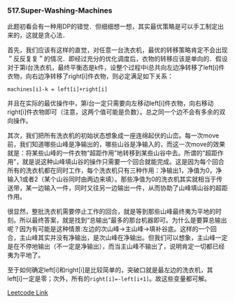 ### 517.Super-Washing-Machines

此题初看会有一种用DP的错觉．但细细想一想，其实最优策略是可以手工制定出来的，这就是贪心法．

首先，我们应该有这样的直觉，对任意一台洗衣机，最优的转移策略肯定不会出现＂反反复复＂的情况．即经过充分的优化调度后，衣物的转移应该是单向的．假设对于第i台洗衣机，最终平衡态是k件，设整个过程中i总共向左边净转移了left[i]件衣物，向右边净转移了right[i]件衣物，则必定满足如下关系：
```
machines[i]-k = left[i]+right[i]
```
并且在实际的最优操作中，第i台一定只需要向左移动left[i]件衣物，向右移动right[i]件衣物即可（注意，这两个值可能是负数）。总之同一个边不会有多余的双向操作。

其次，我们把所有洗衣机的初始状态想象成一座连绵起伏的山峦。每一次move前，我们知道哪些山峰是净输出的，哪些山谷是净输入的，而这一次move的效果就是：将某些山峰的一件衣物“超距作用”地转移到某些山谷中去。所谓的“超距作用”，就是说这种山峰填山谷的操作只需要一个回合就能完成。这是因为每个回合所有的洗衣机都在同时工作，每个洗衣机只有三种作用：净输出1，净值为0，净输入1或者2（某个山谷同时由两边来填）。那些净值为0的洗衣机其实就相当于传送带，某一边输入一件，同时又往另一边输出一件，从而协助了山峰填山谷的超距作用。

很显然，整批洗衣机需要停止工作的回合，就是等到那些山峰最终夷为平地的时刻。所以最终答案，就是找到“总输出”最多的那台机器即可。为什么是要算总输出呢？因为有可能是这种情景:左边的次山峰->主山峰->填补谷底。这样的一个回合，主山峰其实并没有净输出，是次山峰在净输出。但我们可以想象，主山峰一定是在不停地输出（不一定是净输出），而当主山峰不输出了，说明肯定一切都已经夷为平地了。

至于如何确定left[i]和right[i]是比较简单的，突破口就是最左边的洗衣机，其left[i]一定是零；次外，所有的```right[i]=-left[i+1]```。故这些变量都可解。


[Leetcode Link](https://leetcode.com/problems/super-washing-machines)
